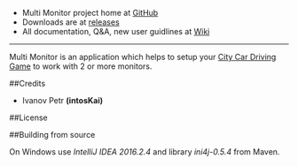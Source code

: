 * Multi Monitor project home at [GitHub](https://github.com/intosKai/mmccd)
* Downloads are at [releases](https://github.com/intosKai/mmccd/releases)
* All documentation, Q&A, new user guidlines at [Wiki](https://github.com/intosKai/mmccd/wiki)

***

Multi Monitor is an application which helps to setup your [City Car Driving Game](http://www.citycardriving.com) to work with 2 or more monitors.

##Credits

- Ivanov Petr __(intosKai)__

##License

##Building from source

On Windows use *IntelliJ IDEA 2016.2.4* and library *ini4j-0.5.4* from Maven. 
